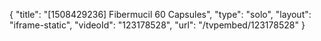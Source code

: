 {
    "title": "[1508429236] Fibermucil  60 Capsules",
    "type": "solo",
    "layout": "iframe-static",
    "videoId": "123178528",
    "url": "\/tvpembed\/123178528"
}